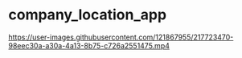 # company_location_app


https://user-images.githubusercontent.com/121867955/217723470-98eec30a-a30a-4a13-8b75-c726a2551475.mp4

